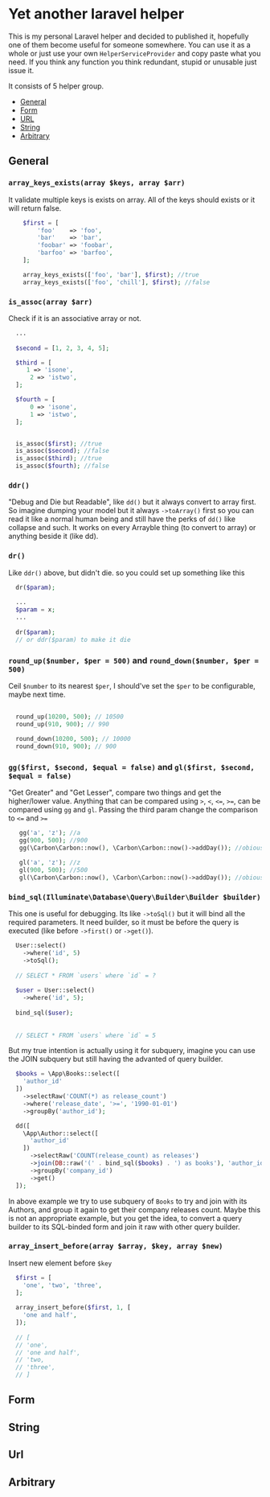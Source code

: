 # Yet another laravel helper

This is my personal Laravel helper and decided to published it, hopefully
one of them become useful for someone somewhere. You can use it as a whole or
just use your own `HelperServiceProvider` and copy paste what you need.
If you think any function you think redundant, stupid or unusable just issue it. 

It consists of 5 helper group.
- [General](#general)
- [Form](#form)
- [URL](#url)
- [String](#string)
- [Arbitrary](#arbitrary)

## General

### `array_keys_exists(array $keys, array $arr)`
It validate multiple keys is exists on array. All of the keys should exists or it will return false.

```php
    $first = [
        'foo'    => 'foo',
        'bar'    => 'bar',
        'foobar' => 'foobar',
        'barfoo' => 'barfoo',
    ];

    array_keys_exists(['foo', 'bar'], $first); //true
    array_keys_exists(['foo', 'chill'], $first); //false
```

### `is_assoc(array $arr)`
Check if it is an associative array or not. 

```php
  ...
    
  $second = [1, 2, 3, 4, 5];

  $third = [
     1 => 'isone',
      2 => 'istwo',
  ];

  $fourth = [
      0 => 'isone',
      1 => 'istwo',
  ];


  is_assoc($first); //true
  is_assoc($second); //false
  is_assoc($third); //true
  is_assoc($fourth); //false

```

### `ddr()`
"Debug and Die but Readable", like `dd()` but it always convert to array first. 
So imagine dumping your model but it always `->toArray()` first so you can read it 
like a normal human being and still have the perks of `dd()` like collapse and such. 
It works on every Arrayble thing (to convert to array) or anything beside it (like dd).

### `dr()`
Like `ddr()` above, but didn't die. so you could set up something like this

```php
  dr($param);
  
  ...
  $param = x;
  ...
  
  dr($param);
  // or ddr($param) to make it die
```

### `round_up($number, $per = 500)` and `round_down($number, $per = 500)`
Ceil `$number` to its nearest `$per`, 
I should've set the `$per` to be configurable, maybe next time.

```php
  
  round_up(10200, 500); // 10500
  round_up(910, 900); // 990
  
  round_down(10200, 500); // 10000
  round_down(910, 900); // 900
```


### `gg($first, $second, $equal = false)` and `gl($first, $second, $equal = false)`
"Get Greater" and "Get Lesser", compare two things and get the higher/lower value. 
Anything that can be compared using `>`, `<`, `<=`, `>=`, can be compared using `gg`
and `gl`. Passing the third param change the comparison to `<=` and `>=`

```php
   gg('a', 'z'); //a
   gg(900, 500); //900
   gg(\Carbon\Carbon::now(), \Carbon\Carbon::now()->addDay()); //obiously the Carbon::now

   gl('a', 'z'); //z
   gl(900, 500); //500
   gl(\Carbon\Carbon::now(), \Carbon\Carbon::now()->addDay()); //obiously the Carbon::now()->addDay()

```

### `bind_sql(Illuminate\Database\Query\Builder\Builder $builder)`
This one is useful for debugging. Its like `->toSql()` but it will 
bind all the required parameters. It need builder, so it must be 
before the query is executed (like before `->first()` or `->get()`).

```php
  User::select()
    ->where('id', 5)
    ->toSql();
    
  // SELECT * FROM `users` where `id` = ?
  
  $user = User::select()
    ->where('id', 5);
  
  bind_sql($user);
  
    
  // SELECT * FROM `users` where `id` = 5
```

But my true intention is actually using it for subquery, imagine you can 
use the JOIN subquery but still having the advanted of query builder.

```php
  $books = \App\Books::select([
    'author_id'
  ])
    ->selectRaw('COUNT(*) as release_count')
    ->where('release_date', '>=', '1990-01-01')
    ->groupBy('author_id');

  dd([
    \App\Author::select([
      'author_id'
    ])
      ->selectRaw('COUNT(release_count) as releases')
      ->join(DB::raw('(' . bind_sql($books) . ') as books'), 'author_id', 'authors.id')
      ->groupBy('company_id')
      ->get()
  ]);

```
In above example we try to use subquery of `Books` to try and join with its Authors, and group it again to get their company releases count. Maybe this is not an appropriate example, but you get the idea, to convert a query builder to its SQL-binded form and join it raw with other query builder.

### `array_insert_before(array $array, $key, array $new)`
Insert new element before `$key`

```php
  $first = [
    'one', 'two', 'three',
  ];
  
  array_insert_before($first, 1, [
    'one and half',
  ]);
  
  // [
  // 'one',
  // 'one and half',
  // 'two,
  // 'three',
  // ]
```

## Form
## String
## Url
## Arbitrary
